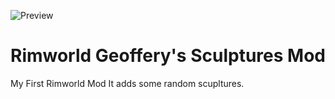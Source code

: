 ![Preview](https://user-images.githubusercontent.com/43981091/221340355-14788e09-e387-4b91-ad36-7fbd235aec79.png)


# Rimworld Geoffery's Sculptures Mod
 My First Rimworld Mod 
 It adds some random scupltures.
